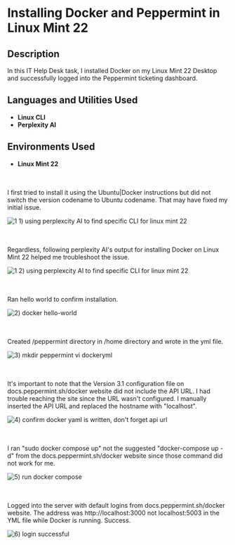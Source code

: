 # Installing Docker and Peppermint in Linux Mint 22

<h2>Description</h2>
In this IT Help Desk task, I installed Docker on my Linux Mint 22 Desktop and successfully logged into the Peppermint ticketing dashboard. 
<br />


<h2>Languages and Utilities Used</h2>

- <b>Linux CLI</b>
- <b>Perplexity AI</b> 

<h2>Environments Used </h2>

- <b>Linux Mint 22</b> 

<br />
<br />
I first tried to install it using the Ubuntu|Docker instructions but did not switch the version codename to Ubuntu codename. That may have fixed my initial issue.

![1 1) using perplexcity AI to find specific CLI for linux mint 22](https://github.com/user-attachments/assets/963deb37-b2eb-4068-88fb-abb89a2f3920)

<br />
<br />
Regardless, following perplexity AI's output for installing Docker on Linux Mint 22 helped me troubleshoot the issue.   

![1 2) using perplexcity AI to find specific CLI for linux mint 22](https://github.com/user-attachments/assets/a5fc3502-4244-4cf3-829d-4929a4380d70)

<br />
<br />
Ran hello world to confirm installation. 

![2) docker hello-world](https://github.com/user-attachments/assets/3b7efd78-03b2-4c71-9562-764f16060eae)

<br />
<br />
Created /peppermint directory in /home directory and wrote in the yml file. 

![3) mkdir peppermint   vi dockeryml](https://github.com/user-attachments/assets/8478d972-309e-44b5-bb00-dc38bca12645)

<br />
<br />
It's important to note that the Version 3.1 configuration file on docs.peppermint.sh/docker website did not include the API URL. 
I had trouble reaching the site since the URL wasn't configured. I manually inserted the API URL and replaced the hostname with "localhost".

![4) confirm docker yaml is written, don't forget api url](https://github.com/user-attachments/assets/ac8c4f45-7fe3-4f42-be08-e8763fabea33)

<br />
<br />
I ran "sudo docker compose up" not the suggested "docker-compose up -d" from the docs.peppermint.sh/docker website since those command did not work for me. 

![5) run docker compose](https://github.com/user-attachments/assets/70867219-0856-41dd-b1b5-f66afbac35aa)

<br />
<br />
Logged into the server with default logins from docs.peppermint.sh/docker website. 
The address was http://localhost:3000 not localhost:5003 in the YML file while Docker is running. 
Success.  

![6) login successful](https://github.com/user-attachments/assets/2d5a9d94-72b1-41e0-9035-e046055607b6)

<br />
<br />
